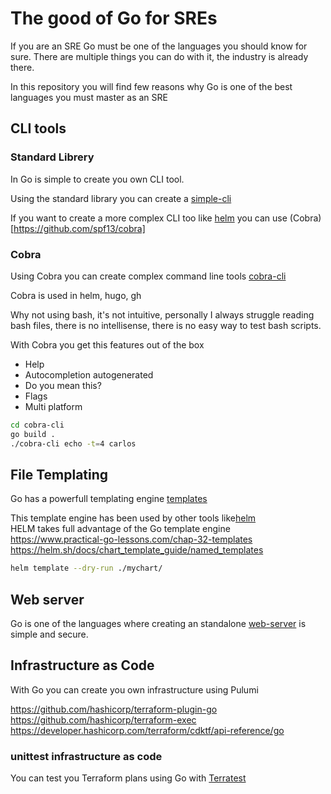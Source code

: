 # The good of Go for SREs

If you are an SRE Go must be one of the languages you should know for sure.
There are multiple things you can do with it, the industry is already there.

In this repository you will find few reasons why Go is one of the best languages you must master as an SRE

## CLI tools

### Standard Librery

In Go is simple to create you own CLI tool. 

Using the standard library you can create a [simple-cli](./simple-cli/main.go) 

If you want to create a more complex CLI too like [helm](https://github.com/helm/helm/blob/main/cmd/helm/root.go) you can use (Cobra)[https://github.com/spf13/cobra]

### Cobra
Using Cobra you can create complex command line tools [cobra-cli](./cobra-cli/main.go)

Cobra is used in helm, hugo, gh

Why not using bash, it's not intuitive, personally I always struggle reading bash files, there is no intellisense, there is no easy way to test bash scripts.

With Cobra you get this features out of the box
- Help  
- Autocompletion autogenerated
- Do you mean this?
- Flags	
- Multi platform

```sh 
cd cobra-cli
go build .
./cobra-cli echo -t=4 carlos
```

## File Templating

Go has a powerfull templating engine [templates](./templates/main.go)

This template engine has been used by other tools like[helm](./helm/mychart/templates/configmap.yaml)   
HELM takes full advantage of the Go template engine  
<https://www.practical-go-lessons.com/chap-32-templates>  
<https://helm.sh/docs/chart_template_guide/named_templates>

```sh
helm template --dry-run ./mychart/
```

## Web server
Go is one of the languages where creating an standalone [web-server](./web-server/main.go) is simple and secure.

## Infrastructure as Code

With Go you can create you own infrastructure using Pulumi 

<https://github.com/hashicorp/terraform-plugin-go>   
<https://github.com/hashicorp/terraform-exec>   
<https://developer.hashicorp.com/terraform/cdktf/api-reference/go>  

### unittest infrastructure as code
You can test you Terraform plans using Go with [Terratest](./terratest/main.tf)


